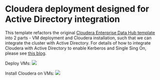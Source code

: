 # Cloudera deployment designed for Active Directory integration

This template refactors the original [Cloudera Enterprise Data Hub template](https://github.com/Azure/azure-quickstart-templates/tree/master/cloudera-on-centos) into 2 parts - VM deployment and Cloudera installation, such that we can integrate the cluster with Active Directory.  For details of how to integrate Cloudera with Active Directory to enable Kerberos and Single Sing On, please see [this blog](http://blogs.msdn.com/b/pliu/archive/2016/01/02/integrating-cloudera-cluster-with-active-directory-part-1-3.aspx).  

Deploy VMs:
<a href="https://portal.azure.com/#create/Microsoft.Template/uri/https%3A%2F%2Fraw.githubusercontent.com%2Fliupeirong%2FAzure%2Fmaster%2FClouderaAD%2Fazuredeploy.json" target="_blank">
    <img src="http://azuredeploy.net/deploybutton.png" />
</a>

Install Cloudera on VMs:
<a href="https://portal.azure.com/#create/Microsoft.Template/uri/https%3A%2F%2Fraw.githubusercontent.com%2Fliupeirong%2FAzure%2Fmaster%2FClouderaAD%2Fazuredeploy_postad.json" target="_blank">
    <img src="http://azuredeploy.net/deploybutton.png" />
</a>
